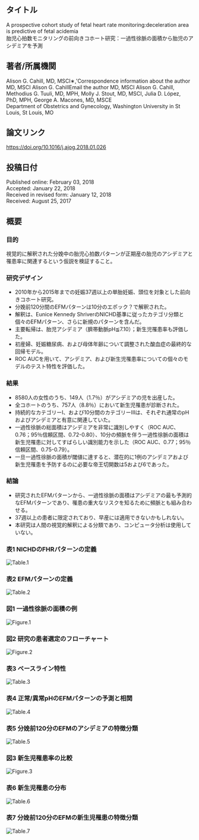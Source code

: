 ## タイトル
A prospective cohort study of fetal heart rate monitoring:deceleration area is predictive of fetal acidemia  
胎児心拍数モニタリングの前向きコホート研究：一過性徐脈の面積から胎児のアシデミアを予測

## 著者/所属機関
Alison G. Cahill, MD, MSCI∗,'Correspondence information about the author MD, MSCI Alison G. CahillEmail the author MD, MSCI Alison G. Cahill, Methodius G. Tuuli, MD, MPH, Molly J. Stout, MD, MSCI, Julia D. López, PhD, MPH, George A. Macones, MD, MSCE  
Department of Obstetrics and Gynecology, Washington University in St Louis, St Louis, MO

## 論文リンク
https://doi.org/10.1016/j.ajog.2018.01.026

## 投稿日付
Published online: February 03, 2018  
Accepted: January 22, 2018  
Received in revised form: January 12, 2018  
Received: August 25, 2017

## 概要
### 目的
視覚的に解釈された分娩中の胎児心拍数パターンが正期産の胎児のアシデミアと罹患率に関連するという仮説を検証すること。

### 研究デザイン
* 2010年から2015年までの妊娠37週以上の単胎妊娠、頭位を対象とした前向きコホート研究。
* 分娩前120分間のEFMパターンは10分のエポック？で解釈された。
* 解釈は、Eunice Kennedy ShriverのNICHD基準に従ったカテゴリ分類と個々のEFMパターン、さらに新規のパターンを含んだ。
* 主要転帰は、胎児アシデミア（臍帯動脈pH≦7.10）；新生児罹患率も評価した。
* 初産婦、妊娠糖尿病、および母体年齢について調整された酸血症の最終的な回帰モデル。
* ROC AUCを用いて、アシデミア、および新生児罹患率についての個々のモデルのテスト特性を評価した。

### 結果
* 8580人の女性のうち、149人（1.7％）がアシデミアの児を出産した。
* 全コホートのうち、757人（8.8％）において新生児罹患が診断された。
* 持続的なカテゴリーI、および10分間のカテゴリーIIIは、それぞれ通常のpHおよびアシデミアと有意に関連していた。
* 一過性徐脈の総面積はアシデミアを非常に識別しやすく（ROC AUC、0.76；95％信頼区間、0.72-0.80）、10分の頻脈を伴う一過性徐脈の面積は新生児罹患に対してすばらしい識別能力を示した（ROC AUC、0.77；95％信頼区間、0.75-0.79）。
* 一旦一過性徐脈の面積が閾値に達すると、潜在的に1例のアシデミアおよび新生児罹患を予防するのに必要な帝王切開数は5および6であった。

### 結論
* 研究されたEFMパターンから、一過性徐脈の面積はアシデミアの最も予測的なEFMパターンであり、罹患の重大なリスクを知るために頻脈とも組み合わせる。
* 37週以上の患者に限定されており、早産には適用できないかもしれない。
* 本研究は人間の視覚的解釈による分類であり、コンピュータ分析は使用していない。

### 表1 NICHDのFHRパターンの定義
![Table.1](Prospective_tab1.png)

### 表2 EFMパターンの定義
![Table.2](Prospective_tab2.png)

### 図1 一過性徐脈の面積の例
![Figure.1](Prospective_fig1.png)

### 図2 研究の患者選定のフローチャート
![Figure.2](Prospective_fig2.png)

### 表3 ベースライン特性
![Table.3](Prospective_tab3.png)

### 表4 正常/異常pHのEFMパターンの予測と相関
![Table.4](Prospective_tab4.png)

### 表5 分娩前120分のEFMのアシデミアの特徴分類
![Table.5](Prospective_tab5.png)

### 図3 新生児罹患率の比較
![Figure.3](Prospective_fig3.png)

### 表6 新生児罹患の分布
![Table.6](Prospective_tab6.png)

### 表7 分娩前120分のEFMの新生児罹患の特徴分類
![Table.7](Prospective_tab7.png)
